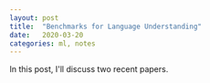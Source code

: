 ```yaml
---
layout: post
title:  "Benchmarks for Language Understanding"
date:   2020-03-20
categories: ml, notes
---
```


In this post, I'll discuss two recent papers.